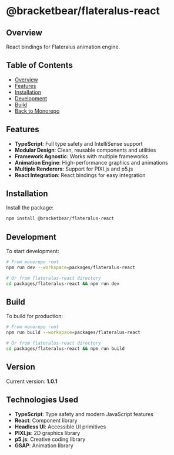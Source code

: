 # @bracketbear/flateralus-react

## Overview

React bindings for Flateralus animation engine.

## Table of Contents

- [Overview](#overview)
- [Features](#features)
- [Installation](#installation)
- [Development](#development)
- [Build](#build)
- [Back to Monorepo](../../README.md)

## Features

- **TypeScript**: Full type safety and IntelliSense support
- **Modular Design**: Clean, reusable components and utilities
- **Framework Agnostic**: Works with multiple frameworks
- **Animation Engine**: High-performance graphics and animations
- **Multiple Renderers**: Support for PIXI.js and p5.js
- **React Integration**: React bindings for easy integration

## Installation

Install the package:

```bash
npm install @bracketbear/flateralus-react
```

## Development

To start development:

```bash
# From monorepo root
npm run dev --workspace=packages/flateralus-react

# Or from flateralus-react directory
cd packages/flateralus-react && npm run dev
```

## Build

To build for production:

```bash
# From monorepo root
npm run build --workspace=packages/flateralus-react

# Or from flateralus-react directory
cd packages/flateralus-react && npm run build
```

## Version

Current version: **1.0.1**

## Technologies Used

- **TypeScript**: Type safety and modern JavaScript features
- **React**: Component library
- **Headless UI**: Accessible UI primitives
- **PIXI.js**: 2D graphics library
- **p5.js**: Creative coding library
- **GSAP**: Animation library
